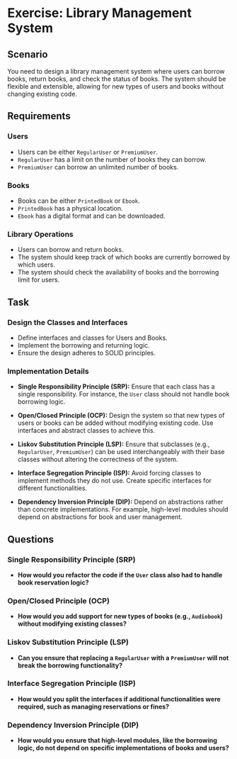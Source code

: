 # Exercise: Library Management System

## Scenario
You need to design a library management system where users can borrow books, return books, and check the status of books. The system should be flexible and extensible, allowing for new types of users and books without changing existing code.

## Requirements

### Users
- Users can be either `RegularUser` or `PremiumUser`.
- `RegularUser` has a limit on the number of books they can borrow.
- `PremiumUser` can borrow an unlimited number of books.

### Books
- Books can be either `PrintedBook` or `Ebook`.
- `PrintedBook` has a physical location.
- `Ebook` has a digital format and can be downloaded.

### Library Operations
- Users can borrow and return books.
- The system should keep track of which books are currently borrowed by which users.
- The system should check the availability of books and the borrowing limit for users.

## Task

### Design the Classes and Interfaces
- Define interfaces and classes for Users and Books.
- Implement the borrowing and returning logic.
- Ensure the design adheres to SOLID principles.

### Implementation Details

- **Single Responsibility Principle (SRP):** Ensure that each class has a single responsibility. For instance, the `User` class should not handle book borrowing logic.

- **Open/Closed Principle (OCP):** Design the system so that new types of users or books can be added without modifying existing code. Use interfaces and abstract classes to achieve this.

- **Liskov Substitution Principle (LSP):** Ensure that subclasses (e.g., `RegularUser`, `PremiumUser`) can be used interchangeably with their base classes without altering the correctness of the system.

- **Interface Segregation Principle (ISP):** Avoid forcing classes to implement methods they do not use. Create specific interfaces for different functionalities.

- **Dependency Inversion Principle (DIP):** Depend on abstractions rather than concrete implementations. For example, high-level modules should depend on abstractions for book and user management.

## Questions

### Single Responsibility Principle (SRP)
- **How would you refactor the code if the `User` class also had to handle book reservation logic?**

### Open/Closed Principle (OCP)
- **How would you add support for new types of books (e.g., `Audiobook`) without modifying existing classes?**

### Liskov Substitution Principle (LSP)
- **Can you ensure that replacing a `RegularUser` with a `PremiumUser` will not break the borrowing functionality?**

### Interface Segregation Principle (ISP)
- **How would you split the interfaces if additional functionalities were required, such as managing reservations or fines?**

### Dependency Inversion Principle (DIP)
- **How would you ensure that high-level modules, like the borrowing logic, do not depend on specific implementations of books and users?**
